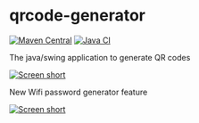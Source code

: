 qrcode-generator
================

[![Maven Central](https://img.shields.io/maven-central/v/com.github.javadev/qrcode-generator.svg)](http://search.maven.org/#search%7Cga%7C1%7Cg%3A%22com.github.javadev%22%20AND%20a%3A%22qrcode-generator%22)
[![Java CI](https://github.com/javadev/qrcode-generator/actions/workflows/maven.yml/badge.svg)](https://github.com/javadev/qrcode-generator/actions/workflows/maven.yml)

The java/swing application to generate QR codes

[![Screen short](https://raw.github.com/javadev/qrcode-generator/master/qrcode.png)](https://github.com/javadev/qrcode-generator/)

New Wifi password generator feature

[![Screen short](https://raw.github.com/javadev/qrcode-generator/master/qrcodeWifi.png)](https://github.com/javadev/qrcode-generator/)
